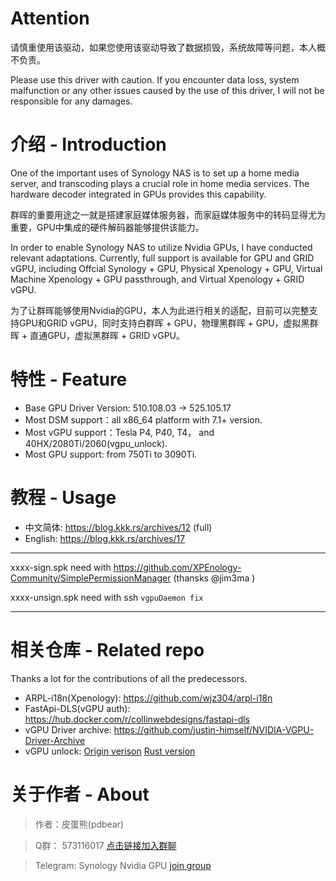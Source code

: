 # Attention
请慎重使用该驱动，如果您使用该驱动导致了数据损毁，系统故障等问题，本人概不负责。

Please use this driver with caution. If you encounter data loss, system malfunction or any other issues caused by the use of this driver, I will not be responsible for any damages.


# 介绍 - Introduction

One of the important uses of Synology NAS is to set up a home media server, and transcoding plays a crucial role in home media services. The hardware decoder integrated in GPUs provides this capability.

群晖的重要用途之一就是搭建家庭媒体服务器，而家庭媒体服务中的转码显得尤为重要，GPU中集成的硬件解码器能够提供该能力。

In order to enable Synology NAS to utilize Nvidia GPUs, I have conducted relevant adaptations. Currently, full support is available for GPU and GRID vGPU, including Offcial Synology + GPU, Physical Xpenology + GPU, Virtual Machine Xpenology + GPU passthrough, and Virtual Xpenology + GRID vGPU.

为了让群晖能够使用Nvidia的GPU，本人为此进行相关的适配，目前可以完整支持GPU和GRID vGPU，同时支持白群晖 + GPU，物理黑群晖 + GPU，虚拟黑群晖 + 直通GPU，虚拟黑群晖 + GRID vGPU。

# 特性 - Feature
- Base GPU Driver Version: 510.108.03 -> 525.105.17
- Most DSM support：all x86_64 platform with 7.1+ version.
- Most vGPU support：Tesla P4, P40, T4， and 40HX/2080Ti/2060(vgpu_unlock).
- Most GPU support: from 750Ti to 3090Ti.


# 教程 - Usage

- 中文简体: https://blog.kkk.rs/archives/12 (full)
- English: https://blog.kkk.rs/archives/17

---

xxxx-sign.spk need with https://github.com/XPEnology-Community/SimplePermissionManager (thansks @jim3ma )

xxxx-unsign.spk need with ssh `vgpuDaemon fix`

---

# 相关仓库 - Related repo
Thanks a lot for the contributions of all the predecessors.

- ARPL-i18n(Xpenology): https://github.com/wjz304/arpl-i18n
- FastApi-DLS(vGPU auth): https://hub.docker.com/r/collinwebdesigns/fastapi-dls
- vGPU Driver archive: https://github.com/justin-himself/NVIDIA-VGPU-Driver-Archive
- vGPU unlock: [Origin verison](https://github.com/DualCoder/vgpu_unlock)     [Rust version](https://github.com/mbilker/vgpu_unlock-rs)


# 关于作者 - About
> 作者：皮蛋熊(pdbear)

> Q群： 573116017 [点击链接加入群聊](http://qm.qq.com/cgi-bin/qm/qr?_wv=1027&k=YPukrbI0y7qf2rwNBcmFJP1kByHvKEfj&authKey=pLauhwKPXF4jyiytVui230c1I%2FQayP%2BHox6W87%2FXnWqRRlsOQPUljlRzM9tuU9NG&noverify=0&group_code=573116017)

> Telegram: Synology Nvidia GPU [join group](https://t.me/+FJef7el3Q_M1MjY1)

